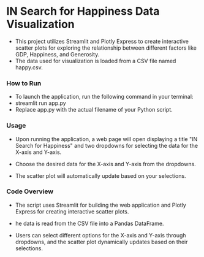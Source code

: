 # IN Search for Happiness Data Visualization
- This project utilizes Streamlit and Plotly Express to create interactive scatter plots for exploring the relationship between different factors like GDP, Happiness, and Generosity.
- The data used for visualization is loaded from a CSV file named happy.csv.


### How to Run
- To launch the application, run the following command in your terminal:
- streamlit run app.py
- Replace app.py with the actual filename of your Python script.

### Usage
- Upon running the application, a web page will open displaying a title "IN Search for Happiness" and two dropdowns for selecting the data for the X-axis and Y-axis.

- Choose the desired data for the X-axis and Y-axis from the dropdowns.

- The scatter plot will automatically update based on your selections.

### Code Overview
- The script uses Streamlit for building the web application and Plotly Express for creating interactive scatter plots.

- he data is read from the CSV file into a Pandas DataFrame.

- Users can select different options for the X-axis and Y-axis through dropdowns, and the scatter plot dynamically updates based on their selections.